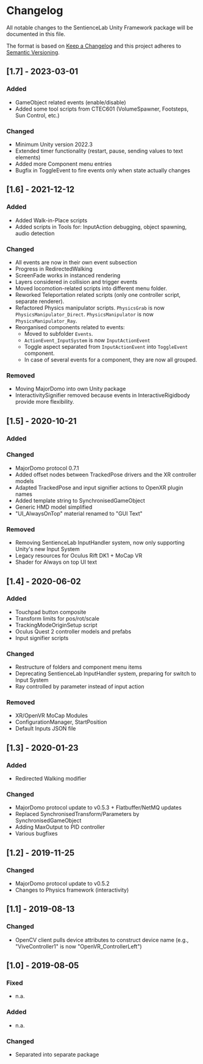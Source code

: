 # Changelog

All notable changes to the SentienceLab Unity Framework package will be documented in this file.

The format is based on [Keep a Changelog](http://keepachangelog.com/en/1.0.0/)
and this project adheres to [Semantic Versioning](http://semver.org/spec/v2.0.0.html).


## [1.7] - 2023-03-01

### Added

- GameObject related events (enable/disable)
- Added some tool scripts from CTEC601 (VolumeSpawner, Footsteps, Sun Control, etc.)

### Changed

- Minimum Unity version 2022.3
- Extended timer functionality (restart, pause, sending values to text elements)
- Added more Component menu entries
- Bugfix in ToggleEvent to fire events only when state actually changes

## [1.6] - 2021-12-12

### Added

- Added Walk-in-Place scripts
- Added scripts in Tools for: InputAction debugging, object spawning, audio detection

### Changed

- All events are now in their own event subsection
- Progress in RedirectedWalking
- ScreenFade works in instanced rendering
- Layers considered in collision and trigger events
- Moved locomotion-related scripts into different menu folder.
- Reworked Teleportation related scripts (only one controller script, separate renderer).
- Refactored Physics manipulator scripts. ``PhysicsGrab`` is now ``PhysicsManipulator_Direct``. ``PhysicsManipulator`` is now ``PhysicsManipulator_Ray``.
- Reorganised components related to events:
  - Moved to subfolder ``Events``.
  - ``ActionEvent_InputSystem`` is now ``InputActionEvent``
  - Toggle aspect separated from ``InputActionEvent`` into ``ToggleEvent`` component.
  - In case of several events for a component, they are now all grouped.

### Removed

- Moving MajorDomo into own Unity package
- InteractivitySignifier removed because events in InteractiveRigidbody provide more flexibility.


## [1.5] - 2020-10-21

### Added

### Changed

- MajorDomo protocol 0.7.1
- Added offset nodes between TrackedPose drivers and the XR controller models
- Adapted TrackedPose and input signifier actions to OpenXR plugin names
- Added template string to SynchronisedGameObject
- Generic HMD model simplified
- "UI_AlwaysOnTop" material renamed to "GUI Text"

### Removed

- Removing SentienceLab InputHandler system, now only supporting Unity's new Input System
- Legacy resources for Oculus Rift DK1 + MoCap VR
- Shader for Always on top UI text


## [1.4] - 2020-06-02

### Added

- Touchpad button composite
- Transform limits for pos/rot/scale
- TrackingModeOriginSetup script
- Oculus Quest 2 controller models and prefabs
- Input signifier scripts

### Changed

- Restructure of folders and component menu items
- Deprecating SentienceLab InputHandler system, preparing for switch to Input System
- Ray controlled by parameter instead of input action

### Removed

- XR/OpenVR MoCap Modules
- ConfigurationManager, StartPosition
- Default Inputs JSON file


## [1.3] - 2020-01-23

### Added

- Redirected Walking modifier

### Changed

- MajorDomo protocol update to v0.5.3 + Flatbuffer/NetMQ updates
- Replaced SynchronisedTransform/Parameters by SynchronisedGameObject
- Adding MaxOutput to PID controller
- Various bugfixes


## [1.2] - 2019-11-25

### Changed

- MajorDomo protocol update to v0.5.2
- Changes to Physics framework (interactivity)


## [1.1] - 2019-08-13

### Changed

- OpenCV client pulls device attributes to construct device name (e.g., "ViveController1" is now "OpenVR_ControllerLeft")


## [1.0] - 2019-08-05

### Fixed

- n.a.

### Added

- n.a.

### Changed

- Separated into separate package


